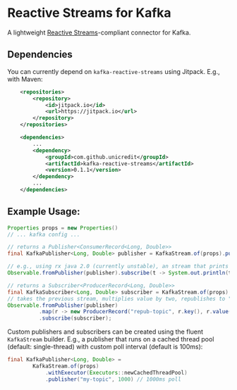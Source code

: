 # Reactive Streams for Kafka

A lightweight [Reactive Streams](https://github.com/reactive-streams/reactive-streams-jvm)-compliant
connector for Kafka.

## Dependencies

You can currently depend on `kafka-reactive-streams` using Jitpack.
E.g., with Maven:

```xml
    <repositories>
        <repository>
            <id>jitpack.io</id>
            <url>https://jitpack.io</url>
        </repository>
    </repositories>

    <dependencies>
        ...
        <dependency>
            <groupId>com.github.unicredit</groupId>
            <artifactId>kafka-reactive-streams</artifactId>
            <version>0.1.1</version>
        </dependency>
        ...
    </dependencies>
```

## Example Usage:

```java
Properties props = new Properties()
// ... kafka config ...

// returns a Publisher<ConsumerRecord<Long, Double>>
final KafkaPublisher<Long, Double> publisher = KafkaStream.of(props).publisher("my-topic");

// e.g., using rx java 2.0 (currently unstable), an stream that prints each key of each ConsumerRecord
Observable.fromPublisher(publisher).subscribe(t -> System.out.println(t.key()));

// returns a Subscriber<ProducerRecord<Long, Double>>
final KafkaSubscriber<Long, Double> subscriber = KafkaStream.of(props).subscriber("repub-topic");
// takes the previous stream, multiplies value by two, republishes to "repub-topic" under the same key
Observable.fromPublisher(publisher)
          .map(r -> new ProducerRecord("repub-topic", r.key(), r.value() * 2))
          .subscribe(subscriber);
```

Custom publishers and subscribers can be created using the fluent `KafkaStream` builder.
E.g., a publisher that runs on a cached thread pool (default: single-thread)
with custom poll interval (default is 100ms):

```java
final KafkaPublisher<Long, Double> =
        KafkaStream.of(props)
            .withExecutor(Executors::newCachedThreadPool)
            .publisher("my-topic", 1000) // 1000ms poll
```


